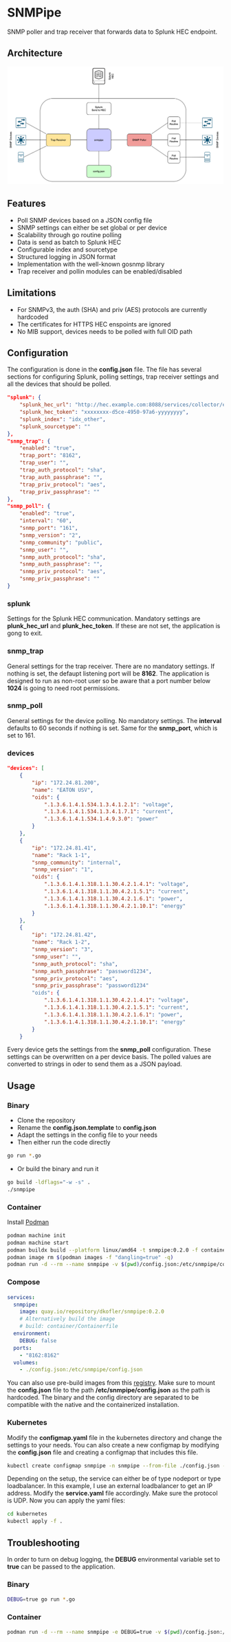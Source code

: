 # SNMPipe
SNMP poller and trap receiver that forwards data to Splunk HEC endpoint.
## Architecture
![architecture](https://github.com/fox27374/snmpipe/blob/20135ce037b06ac1a89084ba5614aefa1bfa7076/doc/architecture.png "Architecture overview")
## Features
* Poll SNMP devices based on a JSON config file
* SNMP settings can either be set global or per device
* Scalability through go routine polling
* Data is send as batch to Splunk HEC
* Configurable index and sourcetype
* Structured logging in JSON format
* Implementation with the well-known gosnmp library
* Trap receiver and pollin modules can be enabled/disabled
## Limitations
* For SNMPv3, the auth (SHA) and priv (AES) protocols are currently hardcoded
* The certificates for HTTPS HEC enspoints are ignored
* No MIB support, devices needs to be polled with full OID path
## Configuration
The configuration is done in the **config.json** file. The file has several sections for configuring Splunk, polling settings, trap receiver settings and all the devices that should be polled.
```json
"splunk": {
    "splunk_hec_url": "http://hec.example.com:8088/services/collector/event",
    "splunk_hec_token": "xxxxxxxx-d5ce-4950-97a6-yyyyyyyy",
    "splunk_index": "idx_other",
    "splunk_sourcetype": ""
},
"snmp_trap": {
    "enabled": "true",
    "trap_port": "8162",
    "trap_user": "",
    "trap_auth_protocol": "sha",
    "trap_auth_passphrase": "",
    "trap_priv_protocol": "aes",
    "trap_priv_passphrase": ""
},
"snmp_poll": {
    "enabled": "true",
    "interval": "60",
    "snmp_port": "161",
    "snmp_version": "2",
    "snmp_community": "public",
    "snmp_user": "",
    "snmp_auth_protocol": "sha",
    "snmp_auth_passphrase": "",
    "snmp_priv_protocol": "aes",
    "snmp_priv_passphrase": ""
}
```
### splunk
Settings for the Splunk HEC communication. Mandatory settings are **plunk_hec_url** and **plunk_hec_token**. If these are not set, the application is gong to exit.
### snmp_trap
General settings for the trap receiver. There are no mandatory settings. If nothing is set, the defaupt listening port will be **8162**. The application is designed to run as non-root user so be aware that a port number below **1024** is going to need root permissions.
### snmp_poll
General settings for the device polling. No mandatory settings. The **interval** defaults to 60 seconds if nothing is set. Same for the **snmp_port**, which is set to 161.
### devices
```json
"devices": [
    {
        "ip": "172.24.81.200",
        "name": "EATON USV",
        "oids": {
            ".1.3.6.1.4.1.534.1.3.4.1.2.1": "voltage",
            ".1.3.6.1.4.1.534.1.3.4.1.7.1": "current",
            ".1.3.6.1.4.1.534.1.4.9.3.0": "power"
        }
    },
    {
        "ip": "172.24.81.41",
        "name": "Rack 1-1",
        "snmp_community": "internal",
        "snmp_version": "1",
        "oids": {
            ".1.3.6.1.4.1.318.1.1.30.4.2.1.4.1": "voltage",
            ".1.3.6.1.4.1.318.1.1.30.4.2.1.5.1": "current",
            ".1.3.6.1.4.1.318.1.1.30.4.2.1.6.1": "power",
            ".1.3.6.1.4.1.318.1.1.30.4.2.1.10.1": "energy"
        }
    },
    {
        "ip": "172.24.81.42",
        "name": "Rack 1-2",
        "snmp_version": "3",
        "snmp_user": "",
        "snmp_auth_protocol": "sha",
        "snmp_auth_passphrase": "password1234",
        "snmp_priv_protocol": "aes",
        "snmp_priv_passphrase": "password1234"
        "oids": {
            ".1.3.6.1.4.1.318.1.1.30.4.2.1.4.1": "voltage",
            ".1.3.6.1.4.1.318.1.1.30.4.2.1.5.1": "current",
            ".1.3.6.1.4.1.318.1.1.30.4.2.1.6.1": "power",
            ".1.3.6.1.4.1.318.1.1.30.4.2.1.10.1": "energy"
        }
    }
```
Every device gets the settings from the **snmp_poll** configuration. These settings can be overwritten on a per device basis. The polled values are converted to strings in oder to send them as a JSON payload.
## Usage
### Binary
* Clone the repository
* Rename the **config.json.template** to **config.json**
* Adapt the settings in the config file to your needs
* Then either run the code directly
```bash
go run *.go
```
* Or build the binary and run it
```bash
go build -ldflags="-w -s" .
./snmpipe
```
### Container
Install [Podman](https://podman.io/docs/installation)
```bash
podman machine init
podman machine start
podman buildx build --platform linux/amd64 -t snmpipe:0.2.0 -f container/Containerfile
podman image rm $(podman images -f "dangling=true" -q)
podman run -d --rm --name snmpipe -v $(pwd)/config.json:/etc/snmpipe/config.json -p 8162:8162/udp localhost/snmpipe:0.2.0
```
### Compose
```yaml
services:
  snmpipe:
    image: quay.io/repository/dkofler/snmpipe:0.2.0
    # Alternatively build the image
    # build: container/Containerfile
  environment:
    DEBUG: false
  ports:
    - "8162:8162"
  volumes:
    - ./config.json:/etc/snmpipe/config.json
```
You can also use pre-build images from this [registry](https://quay.io/repository/dkofler/snmpipe?tab=tags).
Make sure to mount the **config.json** file to the path **/etc/snmpipe/config.json** as the path is hardcoded. The binary and the config directory are separated
to be compatible with the native and the containerized installation.
### Kubernetes
Modify the **configmap.yaml** file in the kubernetes directory and change the settings to your needs. You can also create a new configmap by modifying the **config.json** file
and creating a configmap that includes this file.
```bash
kubectl create configmap snmpipe -n snmpipe --from-file ./config.json --dry-run=client -o yaml > kubernetes/configmap.yaml
```
Depending on the setup, the service can either be of type nodeport or type loadbalancer. In this example, I use an external loadbalancer to get an IP
address. Modify the **service.yaml** file accordingly. Make sure the protocol is UDP.
Now you can apply the yaml files:
```bash
cd kubernetes
kubectl apply -f .
```
## Troubleshooting
In order to turn on debug logging, the **DEBUG** environmental variable set to **true** can be passed to the application.
### Binary
```bash
DEBUG=true go run *.go
```
### Container
```bash
podman run -d --rm --name snmpipe -e DEBUG=true -v $(pwd)/config.json:/etc/snmpipe/config.json -p 8162:8162/udp localhost/snmpipe:0.2.0
```

